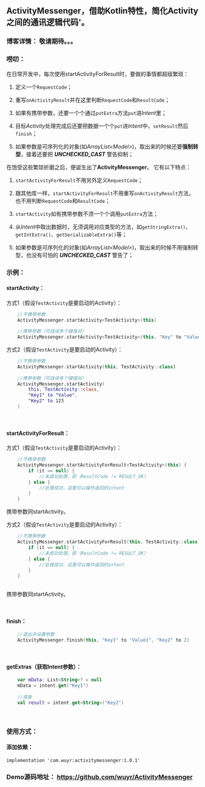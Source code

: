 ##  ActivityMessenger，借助Kotlin特性，简化Activity之间的通讯逻辑代码'。
### 博客详情： 敬请期待。。。

### 唠叨：
在日常开发中，每次使用startActivityForResult时，要做的事情都超级繁琐：

 1. 定义一个`RequestCode`；
 
 2. 重写`onActivityResult`并在这里判断`RequestCode`和`ResultCode`；
 
 3. 如果有携带参数，还要一个个通过`putExtra`方法`put`进*Intent*里；
 
 4. 目标*Activity*处理完成后还要把数据一个个`put`进*Intent*中，`setResult`然后`finish`；
 
 5. 如果参数是可序列化的对象(如*ArrayList\<Model\>*)，取出来的时候还要**强制转型**，接着还要把 ***UNCHECKED_CAST*** 警告抑制；
 
在饱受这些繁琐折磨之后，便诞生出了**ActivityMessenger**。
它有以下特点：

 1. `startActivityForResult`不用另外定义`RequestCode`；
 
 2. 跟其他库一样，`startActivityForResult`不用重写`onActivityResult`方法，也不用判断`RequestCode`和`ResultCode`；
 
 3. `startActivity`如有携带参数不须一个个调用`putExtra`方法；
 
 4. 从*Intent*中取出数据时，无须调用对应类型的方法，如`getStringExtra()`、`getIntExtra()`、`getSerializableExtra()`等；
 
 5. 如果参数是可序列化的对象(如*ArrayList\<Model\>*)，取出来的时候不用强制转型，也没有可怕的 ***UNCHECKED_CAST*** 警告了；

### 示例：
#### startActivity：
方式1（假设`TestActivity`是要启动的Activity）：
```kotlin
    //不携带参数
    ActivityMessenger.startActivity<TestActivity>(this)
    
    //携带参数（可连续多个键值对）
    ActivityMessenger.startActivity<TestActivity>(this, "Key" to "Value")
```
方式2（假设`TestActivity`是要启动的Activity）：
```kotlin
    //不携带参数
    ActivityMessenger.startActivity(this, TestActivity::class)
    
    //携带参数（可连续多个键值对）
    ActivityMessenger.startActivity(
        this, TestActivity::class,
        "Key1" to "Value",
        "Key2" to 123
    )
```

<br/>

#### startActivityForResult：
方式1（假设`TestActivity`是要启动的Activity）：
```kotlin
    //不携带参数
    ActivityMessenger.startActivityForResult<TestActivity>(this) {
        if (it == null) {
            //未成功处理，即（ResultCode != RESULT_OK）
        } else {
            //处理成功，这里可以操作返回的intent
        }
    }
```
携带参数同startActivity。

方式2（假设`TestActivity`是要启动的Activity）：
```kotlin
    //不携带参数
    ActivityMessenger.startActivityForResult(this, TestActivity::class) {
        if (it == null) {
            //未成功处理，即（ResultCode != RESULT_OK）
        } else {
            //处理成功，这里可以操作返回的intent
        }
    }
    
```
携带参数同startActivity。

<br/>

#### finish：
```kotlin
    //退出并设置参数
    ActivityMessenger.finish(this, "Key1" to "Value1", "Key2" to 2)
```

<br/>

#### getExtras（获取Intent参数）：
```kotlin
    var mData: List<String>? = null
    mData = intent.get("Key1")
    
    //或者
    val result = intent.get<String>("Key2")
```

<br/>

### 使用方式：
#### 添加依赖：
```
implementation 'com.wuyr:activitymessenger:1.0.1'
```

### Demo源码地址： <https://github.com/wuyr/ActivityMessenger>